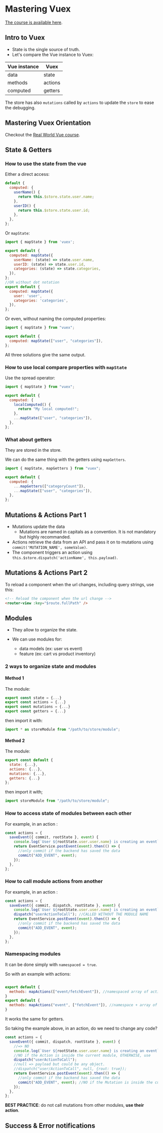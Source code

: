 # Mastering Vuex

[The course is available here](https://www.vuemastery.com/courses/mastering-vuex).

## Intro to Vuex

- State is the single source of truth.
- Let's compare the Vue instance to Vuex:

| Vue instance | Vuex    |
| ------------ | ------- |
| data         | state   |
| methods      | actions |
| computed     | getters |

The store has also `mutations` called by `actions` to update the `store` to ease the debugging.

## Mastering Vuex Orientation

Checkout the [Real World Vue course](../Real.world.vue2.course/Notes.md).

## State & Getters

### How to use the state from the vue

Either a direct access:

```js
default {
  computed: {
    userName() {
      return this.$store.state.user.name;
    },
    userID() {
      return this.$store.state.user.id;
    },
  },
};
```

Or `mapState`:

```js
import { mapState } from 'vuex';

export default {
  computed: mapState({
    userName: (state) => state.user.name,
    userID: (state) => state.user.id,
    categories: (state) => state.categories,
  }),
};
//OR without dot notation
export default {
  computed: mapState({
    user: 'user',
    categories: 'categories',
  }),
};
```

Or even, without naming the computed properties:

```js
import { mapState } from "vuex";

export default {
  computed: mapState(["user", "categories"]),
};
```

All three solutions give the same output.

### How to use local compare properties with `mapState`

Use the spread operator:

```js
import { mapState } from "vuex";

export default {
  computed: {
    localComputed() {
      return "My local computed!";
    },
    ...mapState(["user", "categories"]),
  },
};
```

### What about getters

They are stored in the store.

We can do the same thing with the getters using `mapGetters`.

```js
import { mapState, mapGetters } from "vuex";

export default {
  computed: {
    ...mapGetters(["categoryCount"]),
    ...mapState(["user", "categories"]),
  },
};
```

## Mutations & Actions Part 1

- Mutations update the data
  - Mutations are named in capitals as a convention. It is not mandatory but highly recommanded.
- Actions retrieve the data from an API and pass it on to mutations using `commit('MUTATION_NAME', someValue)`.
- The component triggers an action using `this.$store.dispatch('actionName', this.payload)`.

## Mutations & Actions Part 2

To reload a component when the url changes, including query strings, use this:

```html
<!-- Reload the component when the url change -->
<router-view :key="$route.fullPath" />
```

## Modules

- They allow to organize the state.
- We can use modules for:

  - data models (ex: user vs event)
  - feature (ex: cart vs product inventory)

### 2 ways to organize state and modules

#### Method 1

The module:

```js
export const state = {...}
export const actions = {...}
export const mutations = {...}
export const getters = {...}
```

then import it with:

```js
import * as storeModule from "/path/to/store/module";
```

#### Method 2

The module:

```js
export const default {
  state: {...},
  actions: {...},
  mutations: {...},
  getters: {...}
};
```

then import it with;

```js
import storeModule from "/path/to/store/module";
```

### How to access state of modules between each other

For example, in an action :

```js
const actions = {
  saveEvent({ commit, rootState }, event) {
    console.log(`User ${rootState.user.user.name} is creating an event`);
    return EventService.postEvent(event).then(() => {
      //only commit if the backend has saved the data
      commit("ADD_EVENT", event);
    });
  },
};
```

### How to call module actions from another

For example, in an action :

```js
const actions = {
  saveEvent({ commit, dispatch, rootState }, event) {
    console.log(`User ${rootState.user.user.name} is creating an event`);
    dispatch("userActionToCall"); //CALLED WITHOUT THE MODULE NAME
    return EventService.postEvent(event).then(() => {
      //only commit if the backend has saved the data
      commit("ADD_EVENT", event);
    });
  },
};
```

### Namespacing modules

It can be done simply with `namespaced = true`.

So with an example with actions:

```js

export default {
  methods: mapActions(["event/fetchEvent"]), //namespaced array of actions
}
export default {
  methods: mapActions("event", ["fetchEvent"]), //namespace + array of actions
}
```

It works the same for getters.

So taking the example above, in an action, do we need to change any code?

```js
const actions = {
  saveEvent({ commit, dispatch, rootState }, event) {
    //=> NO
    console.log(`User ${rootState.user.user.name} is creating an event`);
    //NO if the Action is inside the current module, OTHERWISE, use
    dispatch("userActionToCall");
    //null => payload but could be any object.
    //dispatch("user/ActionToCall", null, {rout: true});
    return EventService.postEvent(event).then(() => {
      //only commit if the backend has saved the data
      commit("ADD_EVENT", event); //NO if the Mutation is inside the current module.
    });
  },
};
```

**BEST PRACTICE**: do not call mutations from other modules, **use their action**.

## Success & Error notifications

